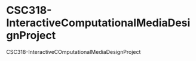 # CSC318-InteractiveComputationalMediaDesignProject
CSC318-InteractiveCOmputationalMediaDesignProject
